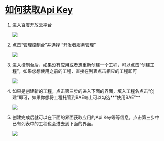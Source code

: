 # [如何获取Api Key](id:getAPIKey)

1. 进入[百度开放云平台](http://developer.baidu.com)

	![](/md/images/dev.png)

2. 点击“管理控制台”并选择 “开发者服务管理”

	![](/md/images/select_service.png)

3. 进入控制台后，如果没有应用或者想重新创建一个工程，可以点击“创建工程”，如果您想使用之前的工程，直接在列表点击相应的工程即可

	![](/md/images/create_or_select_app.png)

4. 如果是创建新的工程，点击第三步的进入下面的界面，填入工程名点击“创建”即可，如果你想将工程托管到BAE端上可以勾选**“使用BAE”**

	![](/md/images/create.png)
	

5. 创建完成后就可以在下面的界面获取应用的Api Key等等信息，点击第三步中已有列表中的工程也会进去到下面的界面。

	![](/md/images/get_app_info.png)